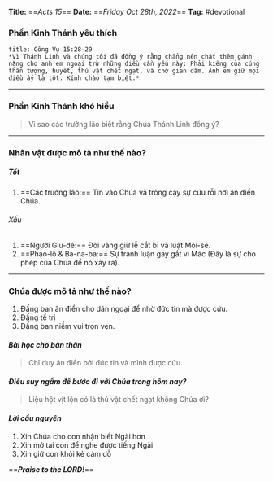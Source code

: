 **Title:** ==*Acts 15*==
**Date:** ==*Friday Oct 28th, 2022*==
**Tag:** #devotional

### **Phần Kinh Thánh yêu thích**
```ad-bible
title: Công Vụ 15:28-29
*Vì Thánh Linh và chúng tôi đã đồng ý rằng chẳng nên chất thêm gánh nặng cho anh em ngoại trừ những điều cần yếu này: Phải kiêng của cúng thần tượng, huyết, thú vật chết ngạt, và chớ gian dâm. Anh em giữ mọi điều ấy là tốt. Kính chào tạm biệt.*

```
----
### **Phần Kinh Thánh khó hiểu**
> Vì sao các trưởng lão biết rằng Chúa Thánh Linh đồng ý?
----
### **Nhân vật được mô tả như thế nào?**
##### Tốt
1. ==Các trưởng lão:== Tin vào Chúa và trông cậy sự cứu rỗi nơi ân điển Chúa.
###### Xấu
1. ==Người Giu-đê:== Đòi vâng giữ lễ cắt bì và luật Môi-se.
2. ==Phao-lô & Ba-na-ba:== Sự tranh luận gay gắt vì Mác (Đây là sự cho phép của Chúa để nó xảy ra).
----
### **Chúa được mô tả như thế nào?**
1. Đấng ban ân điển cho dân ngoại để nhờ đức tin mà được cứu.
2. Đấng tể trị
3. Đấng ban niềm vui trọn vẹn.
#### *Bài học cho bản thân*
> Chỉ duy ân điển bởi đức tin và mình được cứu.
#### *Điều suy ngẫm để bước đi với Chúa trong hôm nay?*
>Liệu hột vịt lộn có là thú vật chết ngạt không Chúa ơi?
#### *Lời cầu nguyện*
1. Xin Chúa cho con nhận biết Ngài hơn
2. Xin mở tai con để nghe được tiếng Ngài
3. Xin giữ con khỏi kẻ cám dỗ 

==***Praise to the LORD!***==